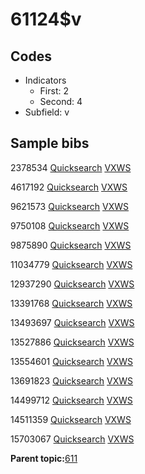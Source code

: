 # 61124$v

## Codes

-   Indicators
    -   First: 2
    -   Second: 4
-   Subfield: v

## Sample bibs

2378534 [Quicksearch](https://search.library.yale.edu/catalog/2378534) [VXWS](http://prodorbis.library.yale.edu:7014/vxws/GetHoldingsService?bibId=2378534)

4617192 [Quicksearch](https://search.library.yale.edu/catalog/4617192) [VXWS](http://prodorbis.library.yale.edu:7014/vxws/GetHoldingsService?bibId=4617192)

9621573 [Quicksearch](https://search.library.yale.edu/catalog/9621573) [VXWS](http://prodorbis.library.yale.edu:7014/vxws/GetHoldingsService?bibId=9621573)

9750108 [Quicksearch](https://search.library.yale.edu/catalog/9750108) [VXWS](http://prodorbis.library.yale.edu:7014/vxws/GetHoldingsService?bibId=9750108)

9875890 [Quicksearch](https://search.library.yale.edu/catalog/9875890) [VXWS](http://prodorbis.library.yale.edu:7014/vxws/GetHoldingsService?bibId=9875890)

11034779 [Quicksearch](https://search.library.yale.edu/catalog/11034779) [VXWS](http://prodorbis.library.yale.edu:7014/vxws/GetHoldingsService?bibId=11034779)

12937290 [Quicksearch](https://search.library.yale.edu/catalog/12937290) [VXWS](http://prodorbis.library.yale.edu:7014/vxws/GetHoldingsService?bibId=12937290)

13391768 [Quicksearch](https://search.library.yale.edu/catalog/13391768) [VXWS](http://prodorbis.library.yale.edu:7014/vxws/GetHoldingsService?bibId=13391768)

13493697 [Quicksearch](https://search.library.yale.edu/catalog/13493697) [VXWS](http://prodorbis.library.yale.edu:7014/vxws/GetHoldingsService?bibId=13493697)

13527886 [Quicksearch](https://search.library.yale.edu/catalog/13527886) [VXWS](http://prodorbis.library.yale.edu:7014/vxws/GetHoldingsService?bibId=13527886)

13554601 [Quicksearch](https://search.library.yale.edu/catalog/13554601) [VXWS](http://prodorbis.library.yale.edu:7014/vxws/GetHoldingsService?bibId=13554601)

13691823 [Quicksearch](https://search.library.yale.edu/catalog/13691823) [VXWS](http://prodorbis.library.yale.edu:7014/vxws/GetHoldingsService?bibId=13691823)

14499712 [Quicksearch](https://search.library.yale.edu/catalog/14499712) [VXWS](http://prodorbis.library.yale.edu:7014/vxws/GetHoldingsService?bibId=14499712)

14511359 [Quicksearch](https://search.library.yale.edu/catalog/14511359) [VXWS](http://prodorbis.library.yale.edu:7014/vxws/GetHoldingsService?bibId=14511359)

15703067 [Quicksearch](https://search.library.yale.edu/catalog/15703067) [VXWS](http://prodorbis.library.yale.edu:7014/vxws/GetHoldingsService?bibId=15703067)

**Parent topic:**[611](../../tags/611/611.md)


